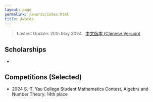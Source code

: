 ```yaml
---
layout: page
permalink: /awards/index.html
title: Awards
---
```


> Lastest Update: 20th May 2024 &nbsp; [中文版本 (Chinese Version)](https://caihanlin.com/file/awards-zh/)

## Scholarships

- 

## Competitions (Selected)

-  2024 S.-T. Yau College Student Mathematics Contest, Algebra and Number Theory: 14th place

